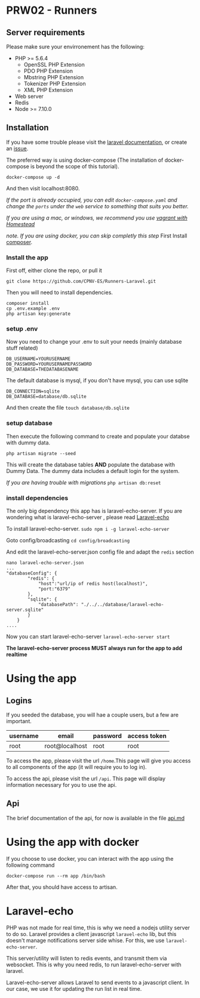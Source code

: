 # PRW02 - Runners
## Server requirements
Please make sure your envirronement has the following:
- PHP >= 5.6.4
    - OpenSSL PHP Extension
    - PDO PHP Extension
    - Mbstring PHP Extension
    - Tokenizer PHP Extension
    - XML PHP Extension
- Web server
- Redis
- Node >= 7.10.0

## Installation


If you have some trouble please visit the [laravel documentation](https://laravel.com/docs/5.3/installation), or create an [issue](https://github.com/CPNV-ES/Runners-Laravel/issues/new).

The preferred way is using docker-compose (The installation of docker-compose is beyond the scope of this tutorial).

`docker-compose up -d`

And then visit localhost:8080.

*If the port is already occupied, you can edit `docker-compose.yaml` and change the `ports` under the `web` service to something that suits you better.*

*If you are using a mac, or windows, we recommend you use [vagrant with Homestead](https://laravel.com/docs/5.4/homestead)*

*note. If you are using docker, you can skip completly this step*
First Install [composer](https://getcomposer.org/download/).

### Install the app
First off, either clone the repo, or pull it

```
git clone https://github.com/CPNV-ES/Runners-Laravel.git
```

Then you will need to install dependencies.
```
composer install
cp .env.example .env
php artisan key:generate
```

### setup .env
Now you need to change your .env to suit your needs (mainly database stuff related)
```
DB_USERNAME=YOURUSERNAME
DB_PASSWORD=YOURUSERNAMEPASSWORD
DB_DATABASE=THEDATABASENAME
```
The default database is mysql, if you don't have mysql, you can use sqlite
```
DB_CONNECTION=sqlite
DB_DATABASE=database/db.sqlite
```
And then create the file `touch database/db.sqlite`

### setup database
Then execute the following command to create and populate your databse with dummy data.
```
php artisan migrate --seed
```
This will create the database tables **AND** populate the database with Dummy Data.
The dummy data includes a default login for the system.

*If you are having trouble with migrations*
`php artisan db:reset`

### install dependencies
The only big dependency this app has is laravel-echo-server.
If you are wondering what is laravel-echo-server , please read [Laravel-echo](Laravel-echo)

To install laravel-echo-server.
`sudo npm i -g laravel-echo-server`

Goto config/broadcasting
`cd config/broadcasting`

And edit the laravel-echo-server.json config file and adapt the `redis` section
``` 
nano laravel-echo-server.json
...
"databaseConfig": {
		"redis": {
		    "host":"url/ip of redis host(localhost)",
		    "port:"6379"
		},
		"sqlite": {
			"databasePath": "./../../database/laravel-echo-server.sqlite"
		}
	}
....
```

Now you can start laravel-echo-server `laravel-echo-server start`

**The laravel-echo-server process MUST always run for the app to add realtime**

# Using the app

## Logins

If you seeded the database, you will hae a couple users, but a few are important.


| username | email          | password | access token |
|----------|----------------|----------|--------------|
| root     | root@localhost | root     | root         |

To access the app, please visit the url ```/home```.This page will give you access to all components of the app (it will require you to log in).

To access the api, please visit the url ```/api```. This page will display information necessary for you to use the api.

## Api

The brief documentation of the api, for now is available in the file [api.md](/api.md)

# Using the app with docker

If you choose to use docker, you can interact with the app using the following command

`docker-compose run --rm app /bin/bash`

After that, you should have access to artisan.

# Laravel-echo

PHP was not made for real time, this is why we need a nodejs utility server to do so.
Laravel provides a client javascript `laravel-echo` lib, but this doesn't manage notifications server side whise.
For this, we use `laravel-echo-server`.

This server/utility will listen to redis events, and transmit them via websocket.
This is why you need redis, to run laravel-echo-server with laravel.

Laravel-echo-server allows Laravel to send events to a javascript client. In our case, we use it for updating the run list in real time.